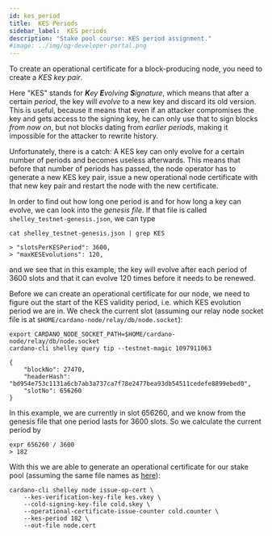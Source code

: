 ```yaml
---
id: kes_period
title:  KES Periods
sidebar_label:  KES periods
description: "Stake pool course: KES period assignment." 
#image: ../img/og-developer-portal.png
---
```


To create an operational certificate for a block-producing node, you need to create a _KES key pair_.

Here "KES" stands for _**K**ey **E**volving **S**ignature_, which means that after a certain _period_, the key will _evolve_ to a new key and discard its old version. This is useful, because it means that even if an attacker compromises the key and gets access to the signing key, he can only use that to sign blocks _from now on_, but not blocks dating from _earlier periods_, making it impossible for the attacker to rewrite history.

Unfortunately, there is a catch: A KES key can only evolve for a certain number of periods and becomes useless afterwards. This means that before that number of periods has passed, the node operator has to generate a new KES key pair, issue a new operational node certificate with that new key pair and restart the node with the new certificate.

In order to find out how long one period is and for how long a key can evolve, we can look into the _genesis file_. If that file is called `shelley_testnet-genesis.json`, we can type

```
cat shelley_testnet-genesis.json | grep KES

> "slotsPerKESPeriod": 3600,
> "maxKESEvolutions": 120,
```

and we see that in this example, the key will evolve after each period of 3600 slots and that it can evolve 120 times before it needs to be renewed.

Before we can create an operational certificate for our node, we need to figure out the start of the KES validity period, i.e. which KES evolution period we are in. We check the current slot \(assuming our relay node socket file is at `$HOME/cardano-node/relay/db/node.socket`\):

```
export CARDANO_NODE_SOCKET_PATH=$HOME/cardano-node/relay/db/node.socket
cardano-cli shelley query tip --testnet-magic 1097911063

{
    "blockNo": 27470,
    "headerHash": "bd954e753c1131a6cb7ab3a737ca7f78e2477bea93db54511cedefe8899ebed0",
    "slotNo": 656260
}
```

In this example, we are currently in slot 656260, and we know from the genesis file that one period lasts for 3600 slots. So we calculate the current period by

```
expr 656260 / 3600
> 182
```

With this we are able to generate an operational certificate for our stake pool (assuming the same file names as [here](../handbook/generate-stake-pool-keys)):

```
cardano-cli shelley node issue-op-cert \
    --kes-verification-key-file kes.vkey \
    --cold-signing-key-file cold.skey \
    --operational-certificate-issue-counter cold.counter \
    --kes-period 182 \
    --out-file node.cert
```
